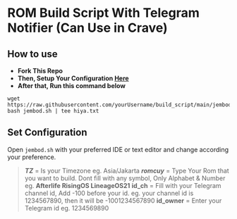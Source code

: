 # ROM Build Script With Telegram Notifier (Can Use in Crave)
## How to use
+ **Fork This Repo**
+ **Then, Setup Your Configuration [Here](https://github.com/ctrhyz/build_script#set-configuration)**
+ **After that, Run this command below**
```
wget https://raw.githubusercontent.com/yourUsername/build_script/main/jembod.sh
bash jembod.sh | tee hiya.txt
```

## Set Configuration
Open `jembod.sh` with your preferred IDE or text editor and change according your preference.
>**_TZ_** = Is your Timezone
>eg. Asia/Jakarta
>**_romcuy_** = Type Your Rom that you want to build. Dont fill with any symbol, Only Alphabet & Number
>eg. **Afterlife RisingOS LineageOS21**
>**id_ch** = Fill with your Telegram channel id, Add -100 before your id.
>eg. your channel id is 1234567890, then it will be -1001234567890
>**id_owner** = Enter your Telegram id
>eg. 1234569890